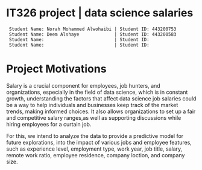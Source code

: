 # IT326 project | data science salaries 
```
 Student Name: Norah Mohammed Alwohaibi | Student ID: 443200753
 Student Name: Deem Alshaye             | Student ID: 443200583
 Student Name:                          | Student ID: 
 Student Name:                          | Student ID: 
```
# Project Motivations
Salary is a crucial component for employees, job hunters, and organizations, especially in the field of data science, which is in constant growth, understanding the factors that affect data science job salaries could be a way to help individuals and businesses keep track of the market trends, making informed choices. It also allows organizations to set up a fair and competitive salary ranges,as well as supporting discussions while hiring employees for a curtain job.

For this, we intend to analyze the data to provide a predictive model for future explorations, into the impact of various jobs and employee features, such as experience level, employment type, work year, job title, salary, remote work ratio, employee residence, company loction, and company size.
